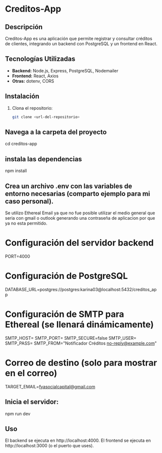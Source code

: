 # Creditos-App

## Descripción
Creditos-App es una aplicación que permite registrar y consultar créditos de clientes, integrando un backend con PostgreSQL y un frontend en React.

## Tecnologías Utilizadas
- **Backend:** Node.js, Express, PostgreSQL, Nodemailer
- **Frontend:** React, Axios
- **Otras:** dotenv, CORS

## Instalación

1. Clona el repositorio:
   ```bash
   git clone <url-del-repositorio>


## Navega a la carpeta del proyecto

cd creditos-app

## instala las dependencias

npm install

## Crea un archivo .env con las variables de entorno necesarias (comparto ejemplo para mi caso personal).

Se utilizo Ethereal Email ya que no fue posible utilizar el medio general que seria con gmail o outlook generando una contraseña de aplicacion por que ya no esta permitido.

# Configuración del servidor backend
PORT=4000

# Configuración de PostgreSQL
DATABASE_URL=postgres://postgres:karina03@localhost:5432/creditos_app

# Configuración de SMTP para Ethereal (se llenará dinámicamente)
SMTP_HOST=
SMTP_PORT=
SMTP_SECURE=false
SMTP_USER=
SMTP_PASS=
SMTP_FROM="Notificador Créditos <no-reply@example.com>"

# Correo de destino (solo para mostrar en el correo)
TARGET_EMAIL=fyasocialcapital@gmail.com



## Inicia el servidor:

npm run dev


## Uso

El backend se ejecuta en http://localhost:4000.
El frontend se ejecuta en http://localhost:3000 (o el puerto que uses).